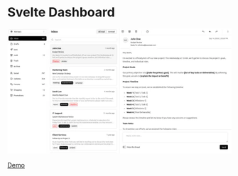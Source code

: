 # Svelte Dashboard

[![Screenshot](static/screenshot.webp?raw=true "Title")](https://svelte-dashboard-bice.vercel.app/)

[Demo](https://svelte-dashboard-bice.vercel.app/)


